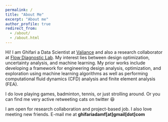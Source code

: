 ```yaml
---
permalink: /
title: "About Me"
excerpt: "About me"
author_profile: true
redirect_from: 
  - /about/
  - /about.html
---
```


Hi! I am Ghifari a Data Scientist at [Valiance](https://valiance.ai/) and also a research collaborator at [Flow Diagnostic Lab](https://flowdiagnostics.ftmd.itb.ac.id/). My interest lies between design optimization, uncertainty analysis, and machine learning. My prior works include developing a framework for engineering design analysis, optimization, and exploration using machine learning algorithms as well as performing computational fluid dynamics (CFD) analysis and finite element analysis (FEA). 

I do love playing games, badminton, tennis, or just strolling around. Or you can find me very active retweeting cats on twitter :satisfied:

I am open for research collaboration and project-based job. I also love meeting new friends. E-mail me at **ghifariadamf[at]gmail[dot]com**
